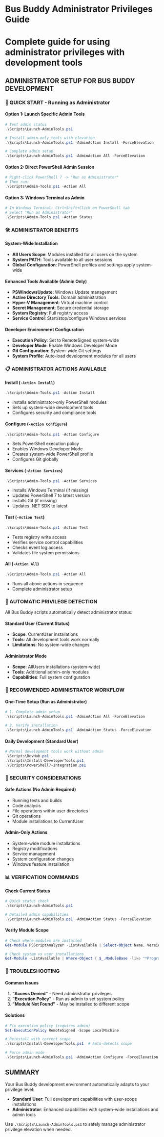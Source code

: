 # Bus Buddy Administrator Privileges Guide
# Complete guide for using administrator privileges with development tools

## ADMINISTRATOR SETUP FOR BUS BUDDY DEVELOPMENT

### 🔐 QUICK START - Running as Administrator

#### Option 1: Launch Specific Admin Tools
```powershell
# Test admin status
.\Scripts\Launch-AdminTools.ps1

# Install admin-only tools with elevation
.\Scripts\Launch-AdminTools.ps1 -AdminAction Install -ForceElevation

# Complete admin setup
.\Scripts\Launch-AdminTools.ps1 -AdminAction All -ForceElevation
```

#### Option 2: Direct PowerShell Admin Session
```powershell
# Right-click PowerShell 7 -> "Run as Administrator"
# Then run:
.\Scripts\Admin-Tools.ps1 -Action All
```

#### Option 3: Windows Terminal as Admin
```powershell
# In Windows Terminal: Ctrl+Shift+Click on PowerShell tab
# Select "Run as Administrator"
.\Scripts\Admin-Tools.ps1 -Action Status
```

### 🛠️ ADMINISTRATOR BENEFITS

#### System-Wide Installation
- **All Users Scope**: Modules installed for all users on the system
- **System PATH**: Tools available to all user sessions
- **Global Configuration**: PowerShell profiles and settings apply system-wide

#### Enhanced Tools Available (Admin Only)
- **PSWindowsUpdate**: Windows Update management
- **Active Directory Tools**: Domain administration
- **Hyper-V Management**: Virtual machine control
- **Secret Management**: Secure credential storage
- **System Registry**: Full registry access
- **Service Control**: Start/stop/configure Windows services

#### Developer Environment Configuration
- **Execution Policy**: Set to RemoteSigned system-wide
- **Developer Mode**: Enable Windows Developer Mode
- **Git Configuration**: System-wide Git settings
- **System Profile**: Auto-load development modules for all users

### 📋 ADMINISTRATOR ACTIONS AVAILABLE

#### Install (`-Action Install`)
```powershell
.\Scripts\Admin-Tools.ps1 -Action Install
```
- Installs administrator-only PowerShell modules
- Sets up system-wide development tools
- Configures security and compliance tools

#### Configure (`-Action Configure`)
```powershell
.\Scripts\Admin-Tools.ps1 -Action Configure
```
- Sets PowerShell execution policy
- Enables Windows Developer Mode
- Creates system-wide PowerShell profile
- Configures Git globally

#### Services (`-Action Services`)
```powershell
.\Scripts\Admin-Tools.ps1 -Action Services
```
- Installs Windows Terminal (if missing)
- Updates PowerShell 7 to latest version
- Installs Git (if missing)
- Updates .NET SDK to latest

#### Test (`-Action Test`)
```powershell
.\Scripts\Admin-Tools.ps1 -Action Test
```
- Tests registry write access
- Verifies service control capabilities
- Checks event log access
- Validates file system permissions

#### All (`-Action All`)
```powershell
.\Scripts\Admin-Tools.ps1 -Action All
```
- Runs all above actions in sequence
- Complete administrator setup

### 🔄 AUTOMATIC PRIVILEGE DETECTION

All Bus Buddy scripts automatically detect administrator status:

#### Standard User (Current Status)
- **Scope**: CurrentUser installations
- **Tools**: All development tools work normally
- **Limitations**: No system-wide changes

#### Administrator Mode
- **Scope**: AllUsers installations (system-wide)
- **Tools**: Additional admin-only modules
- **Capabilities**: Full system configuration

### 🎯 RECOMMENDED ADMINISTRATOR WORKFLOW

#### One-Time Setup (Run as Administrator)
```powershell
# 1. Complete admin setup
.\Scripts\Launch-AdminTools.ps1 -AdminAction All -ForceElevation

# 2. Verify installation
.\Scripts\Launch-AdminTools.ps1 -AdminAction Status -ForceElevation
```

#### Daily Development (Standard User)
```powershell
# Normal development tools work without admin
.\Scripts\DevHub.ps1
.\Scripts\Install-DeveloperTools.ps1
.\Scripts\PowerShell7-Integration.ps1
```

### 🚨 SECURITY CONSIDERATIONS

#### Safe Actions (No Admin Required)
- Running tests and builds
- Code analysis
- File operations within user directories
- Git operations
- Module installations to CurrentUser

#### Admin-Only Actions
- System-wide module installations
- Registry modifications
- Service management
- System configuration changes
- Windows feature installation

### 📊 VERIFICATION COMMANDS

#### Check Current Status
```powershell
# Quick status check
.\Scripts\Launch-AdminTools.ps1

# Detailed admin capabilities
.\Scripts\Launch-AdminTools.ps1 -AdminAction Status -ForceElevation
```

#### Verify Module Scope
```powershell
# Check where modules are installed
Get-Module PSScriptAnalyzer -ListAvailable | Select-Object Name, Version, ModuleBase

# Check system vs user installations
Get-Module -ListAvailable | Where-Object { $_.ModuleBase -like "*Program Files*" }
```

### 🔧 TROUBLESHOOTING

#### Common Issues
1. **"Access Denied"** - Need administrator privileges
2. **"Execution Policy"** - Run as admin to set system policy
3. **"Module Not Found"** - May be installed to different scope

#### Solutions
```powershell
# Fix execution policy (requires admin)
Set-ExecutionPolicy RemoteSigned -Scope LocalMachine

# Reinstall with correct scope
.\Scripts\Install-DeveloperTools.ps1  # Auto-detects scope

# Force admin mode
.\Scripts\Launch-AdminTools.ps1 -AdminAction Configure -ForceElevation
```

## SUMMARY

Your Bus Buddy development environment automatically adapts to your privilege level:
- **Standard User**: Full development capabilities with user-scope installations
- **Administrator**: Enhanced capabilities with system-wide installations and admin tools

Use `.\Scripts\Launch-AdminTools.ps1` to safely manage administrator privilege elevation when needed.
